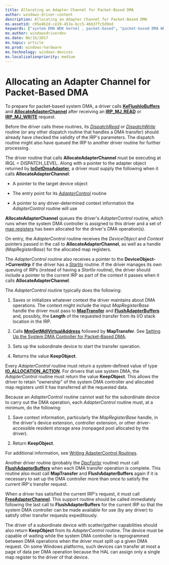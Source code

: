 ```yaml
---
title: Allocating an Adapter Channel for Packet-Based DMA
author: windows-driver-content
description: Allocating an Adapter Channel for Packet-Based DMA
ms.assetid: c95e4b2d-ce19-453a-bcc5-4bb37fc5d9ed
keywords: ["system DMA WDK kernel , packet-based", "packet-based DMA WDK kernel", "DMA transfers WDK kernel , packet-based", "allocating adapter channels", "adapter channel allocations WDK kernel", "AllocateAdapterChannel"]
ms.author: windowsdriverdev
ms.date: 06/16/2017
ms.topic: article
ms.prod: windows-hardware
ms.technology: windows-devices
ms.localizationpriority: medium
---
```


# Allocating an Adapter Channel for Packet-Based DMA





To prepare for packet-based system DMA, a driver calls [**KeFlushIoBuffers**](https://msdn.microsoft.com/library/windows/hardware/ff552041) and [**AllocateAdapterChannel**](https://msdn.microsoft.com/library/windows/hardware/ff540573) after receiving an [**IRP\_MJ\_READ**](https://msdn.microsoft.com/library/windows/hardware/ff550794) or [**IRP\_MJ\_WRITE**](https://msdn.microsoft.com/library/windows/hardware/ff550819) request.

Before the driver calls these routines, its [*DispatchRead*](https://msdn.microsoft.com/library/windows/hardware/ff543376) or [*DispatchWrite*](https://msdn.microsoft.com/library/windows/hardware/ff544034) routine (or any other dispatch routine that handles a DMA transfer) should already have checked the validity of the IRP's parameters. The dispatch routine might also have queued the IRP to another driver routine for further processing.

The driver routine that calls **AllocateAdapterChannel** must be executing at IRQL = DISPATCH\_LEVEL. Along with a pointer to the adapter object returned by [**IoGetDmaAdapter**](https://msdn.microsoft.com/library/windows/hardware/ff549220), a driver must supply the following when it calls **AllocateAdapterChannel**:

-   A pointer to the target device object

-   The entry point for its [*AdapterControl*](https://msdn.microsoft.com/library/windows/hardware/ff540504) routine

-   A pointer to any driver-determined context information the *AdapterControl* routine will use

**AllocateAdapterChannel** queues the driver's *AdapterControl* routine, which runs when the system DMA controller is assigned to this driver and a set of [map registers](map-registers.md) has been allocated for the driver's DMA operation(s).

On entry, the *AdapterControl* routine receives the *DeviceObject* and *Context* pointers passed in the call to **AllocateAdapterChannel**, as well as a handle (*MapRegisterBase*) for the allocated map registers.

The *AdapterControl* routine also receives a pointer to the **DeviceObject-&gt;CurrentIrp** if the driver has a [*StartIo*](https://msdn.microsoft.com/library/windows/hardware/ff563858) routine. If the driver manages its own queuing of IRPs (instead of having a *StartIo* routine), the driver should include a pointer to the current IRP as part of the context it passes when it calls **AllocateAdapterChannel**.

The *AdapterControl* routine typically does the following:

1.  Saves or initializes whatever context the driver maintains about DMA operations. The context might include the input *MapRegisterBase* handle the driver must pass to [**MapTransfer**](https://msdn.microsoft.com/library/windows/hardware/ff554402) and [**FlushAdapterBuffers**](https://msdn.microsoft.com/library/windows/hardware/ff545917) and, possibly, the **Length** of the requested transfer from its I/O stack location in the IRP.

2.  Calls [**MmGetMdlVirtualAddress**](https://msdn.microsoft.com/library/windows/hardware/ff554539) followed by **MapTransfer**. See [Setting Up the System DMA Controller for Packet-Based DMA](setting-up-the-system-dma-controller-for-packet-based-dma.md).

3.  Sets up the subordinate device to start the transfer operation.

4.  Returns the value **KeepObject**.

Every *AdapterControl* routine must return a system-defined value of type [**IO\_ALLOCATION\_ACTION**](https://msdn.microsoft.com/library/windows/hardware/ff550534). For drivers that use system DMA, the *AdapterControl* routine must return the value **KeepObject**. This allows the driver to retain "ownership" of the system DMA controller and allocated map registers until it has transferred all the requested data.

Because an *AdapterControl* routine cannot wait for the subordinate device to carry out the DMA operation, each *AdapterControl* routine must, at a minimum, do the following:

1.  Save context information, particularly the *MapRegisterBase* handle, in the driver's device extension, controller extension, or other driver-accessible resident storage area (nonpaged pool allocated by the driver).

2.  Return **KeepObject**.

For additional information, see [Writing AdapterControl Routines](writing-adaptercontrol-routines.md).

Another driver routine (probably the [*DpcForIsr*](https://msdn.microsoft.com/library/windows/hardware/ff544079) routine) must call [**FlushAdapterBuffers**](https://msdn.microsoft.com/library/windows/hardware/ff545917) when each DMA transfer operation is complete. This routine also must call **MapTransfer** and **FlushAdapterBuffers** again if it is necessary to set up the DMA controller more than once to satisfy the current IRP's transfer request.

When a driver has satisfied the current IRP's request, it must call [**FreeAdapterChannel**](https://msdn.microsoft.com/library/windows/hardware/ff546507). This support routine should be called immediately following the last call to **FlushAdapterBuffers** for the current IRP so that the system DMA controller can be made available for use (by any driver) to satisfy other transfer requests expeditiously.

The driver of a subordinate device with scatter/gather capabilities should also return **KeepObject** from its *AdapterControl* routine. The device must be capable of waiting while the system DMA controller is reprogrammed between DMA operations when the driver must split up a given DMA request. On some Windows platforms, such devices can transfer at most a page of data per DMA operation because the HAL can assign only a single map register to the driver of that device.

 

 




